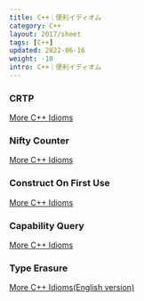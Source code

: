 ```yaml
---
title: C++｜便利イディオム
category: C++
layout: 2017/sheet
tags: [C++]
updated: 2022-06-16
weight: -10
intro: C++｜便利イディオム
---
```




### CRTP

[More C++ Idioms](https://ja.wikibooks.org/wiki/More_C++_Idioms/%E5%A5%87%E5%A6%99%E3%81%AB%E5%86%8D%E5%B8%B0%E3%81%97%E3%81%9F%E3%83%86%E3%83%B3%E3%83%97%E3%83%AC%E3%83%BC%E3%83%88%E3%83%91%E3%82%BF%E3%83%BC%E3%83%B3(Curiously_Recurring_Template_Pattern))

### Nifty Counter

[More C++ Idioms](https://ja.wikibooks.org/wiki/More_C++_Idioms/%E5%B0%8F%E7%B2%8B%E3%81%AA%E3%82%AB%E3%82%A6%E3%83%B3%E3%82%BF(Nifty_Counter))

### Construct On First Use

[More C++ Idioms](https://ja.wikibooks.org/wiki/More_C++_Idioms/%E5%88%9D%E5%9B%9E%E4%BD%BF%E7%94%A8%E6%99%82%E7%94%9F%E6%88%90(Construct_On_First_Use))

### Capability Query

[More C++ Idioms](https://ja.wikibooks.org/wiki/More_C++_Idioms/%E8%83%BD%E5%8A%9B%E7%85%A7%E4%BC%9A(Capability_Query))

### Type Erasure

[More C++ Idioms(English version)](https://en.wikibooks.org/wiki/More_C++_Idioms/Type_Erasure)

